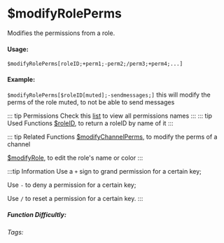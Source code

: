 # $modifyRolePerms
Modifies the permissions from a role. 

#### Usage: 
`$modifyRolePerms[roleID;+perm1;-perm2;/perm3;+perm4;...]`

#### Example:
`$modifyRolePerms[$roleID[muted];-sendmessages;]`
this will modify the perms of the role muted, to not be able to send messages

::: tip Permissions
Check this [list](../CodeReferences/ref.permissions_list.md) to view all permissions names
:::
::: tip Used Functions
[$roleID](../Role/roleID.md), to return a roleID by name of it
:::

::: tip Related Functions
[$modifyChannelPerms](../Channel/modifyChannelPerms.md), to modify the perms of a channel

[$modifyRole](../Role/modifyRole.md), to edit the role's name or color
:::

:::tip Information
Use a `+` sign to grand permission for a certain key;

Use `-` to deny a permission for a certain key;

Use `/` to reset a permission for a certain key.
:::

##### Function Difficultly: <Badge type="danger" text="Difficult" vertical="middle" /> 
###### Tags: <Badge type="tip" text="Role" vertical="middle" /> <Badge type="tip" text="modify" vertical="middle" /> <Badge type="tip" text="modify role" vertical="middle" /> <Badge type="tip" text="edit role" vertical="middle" /> <Badge type="tip" text="change role perms" vertical="middle" /> 